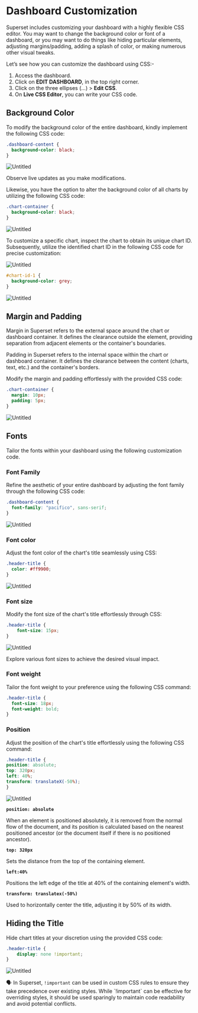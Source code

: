 # Dashboard Customization

Superset includes customizing your dashboard with a highly flexible CSS editor. You may want to change the background color or font of a dashboard, or you may want to do things like hiding particular elements, adjusting margins/padding, adding a splash of color, or making numerous other visual tweaks.

Let’s see how you can customize the dashboard using CSS:-

1. Access the dashboard.
2. Click on **EDIT DASHBOARD**, in the top right corner.
3. Click on the three ellipses (...) > **Edit CSS**.
4. On **Live CSS Editor**, you can write your CSS code.

## Background Color

To modify the background color of the entire dashboard, kindly implement the following CSS code:

```css
.dashboard-content {
  background-color: black;
}
```

![Untitled](/interfaces/superset/dashboard_customization/a.png)

Observe live updates as you make modifications.

Likewise, you have the option to alter the background color of all charts by utilizing the following CSS code:

```css
.chart-container {
  background-color: black;
}
```

![Untitled](/interfaces/superset/dashboard_customization/b.png)

To customize a specific chart, inspect the chart to obtain its unique chart ID. Subsequently, utilize the identified chart ID in the following CSS code for precise customization:

![Untitled](/interfaces/superset/dashboard_customization/j.png)

```css
#chart-id-1 {
  background-color: grey;
}
```

![Untitled](/interfaces/superset/dashboard_customization/c.png)

## Margin and Padding

Margin in Superset refers to the external space around the chart or dashboard container. It defines the clearance outside the element, providing separation from adjacent elements or the container's boundaries.

Padding in Superset refers to the internal space within the chart or dashboard container. It defines the clearance between the content (charts, text, etc.) and the container's borders.

Modify the margin and padding effortlessly with the provided CSS code:

```css
.chart-container {
  margin: 10px;
  padding: 5px;
}
```

![Untitled](/interfaces/superset/dashboard_customization/d.png)

## Fonts

Tailor the fonts within your dashboard using the following customization code.

### **Font Family**

Refine the aesthetic of your entire dashboard by adjusting the font family through the following CSS code:

```css
.dashboard-content {
  font-family: "pacifico", sans-serif;
}
```

![Untitled](/interfaces/superset/dashboard_customization/e.png)

### **Font color**

Adjust the font color of the chart's title seamlessly using CSS:

```css
.header-title {
  color: #ff9900;
}
```

![Untitled](/interfaces/superset/dashboard_customization/f.png)

### **Font size**

Modify the font size of the chart's title effortlessly through CSS:

```css
.header-title {
    font-size: 15px;
}

```

![Untitled](/interfaces/superset/dashboard_customization/g.png)

Explore various font sizes to achieve the desired visual impact.

### **Font weight**

Tailor the font weight to your preference using the following CSS command:

```css
.header-title {
  font-size: 18px;
  font-weight: bold;
}
```

### **Position**

Adjust the position of the chart's title effortlessly using the following CSS command:

```css
.header-title {
position: absolute;
top: 320px;
left: 40%;
transform: translateX(-50%);
}
```

![Untitled](/interfaces/superset/dashboard_customization/h.png)

**`position: absolute`**

When an element is positioned absolutely, it is removed from the normal flow of the document, and its position is calculated based on the nearest positioned ancestor (or the document itself if there is no positioned ancestor).

**`top: 320px`**

Sets the distance from the top of the containing element.

**`left:40%`**

Positions the left edge of the title at 40% of the containing element's width.

**`transform: translatex(-50%)`**

Used to horizontally center the title, adjusting it by 50% of its width.

## Hiding the Title

Hide chart titles at your discretion using the provided CSS code:

```css
.header-title {
    display: none !important;
}
```

![Untitled](/interfaces/superset/dashboard_customization/i.png)

<aside class="callout">
🗣 In Superset, <code>!important</code> can be used in custom CSS rules to ensure they take precedence over existing styles. While `!important` can be effective for overriding styles, it should be used sparingly to maintain code readability and avoid potential conflicts.

</aside>